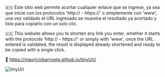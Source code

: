 🇲🇽 Este sitio web permite acortar cualquier enlace que se ingrese, ya sea que inicie con los protocolos 'http:// - https://' o simplemente con 'www', una vez validado el URL ingresado se muestra el resultado ya acortado y listo para copiarlo con un solo clic.

🇺🇸 This website allows you to shorten any link you enter, whether it starts with the protocols 'http:// - https://' or simply with 'www', once the URL entered is validated, the result is displayed already shortened and ready to be copied with a single click.

🔗 https://mauriciobarrueta.github.io/tinyUrl/


![tinyUrl](https://github.com/MauricioBarrueta/tinyUrl/assets/60496232/0f283b84-b552-405c-b8de-d0e98c4c23f1)
